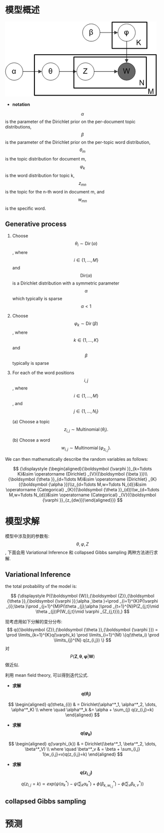 # 模型概述

![](/assets/Smoothed_LDA.png)

- **notation**

$$\alpha$$ is the parameter of the Dirichlet prior on the per-document topic distributions,
$$\beta$$ is the parameter of the Dirichlet prior on the per-topic word distribution,
$$\theta _{m}$$ is the topic distribution for document m,
$$ \varphi _{k} $$ is the word distribution for topic k,
$$ {\displaystyle z_{mn}} $$ is the topic for the n-th word in document m, and
$$ {\displaystyle w_{mn}} $$ is the specific word.

## **Generative process**

1. Choose $${\displaystyle \theta _{i}\sim \operatorname {Dir} (\alpha )}$$, where $$ i\in \{1,\dots ,M\}$$ and $$\mathrm {Dir} (\alpha )$$ is a Dirichlet distribution with a symmetric parameter $$\alpha$$  which typically is sparse $$\alpha < 1$$

2. Choose $${\displaystyle \varphi _{k}\sim \operatorname {Dir} (\beta )}$$, where $$ k\in \{1,\dots ,K\} $$ and $$\beta$$  typically is sparse

3. For each of the word positions $$ i,j $$, where $$ i\in \{1,\dots ,M\} $$, and $$ j\in \{1,\dots ,N_{i}\} $$

    (a) Choose a topic $${\displaystyle z_{i,j}\sim \operatorname {Multinomial} (\theta _{i}).}$$

    (b) Choose a word $${\displaystyle w_{i,j}\sim \operatorname {Multinomial} (\varphi _{z_{i,j}}).}$$



We can then mathematically describe the random variables as follows:

$$
{\displaystyle {\begin{aligned}{\boldsymbol {\varphi }}_{k=1\dots K}&\sim \operatorname {Dirichlet} _{V}({\boldsymbol {\beta }})\\{\boldsymbol {\theta }}_{d=1\dots M}&\sim \operatorname {Dirichlet} _{K}({\boldsymbol {\alpha }})\\z_{d=1\dots M,w=1\dots N_{d}}&\sim \operatorname {Categorical} _{K}({\boldsymbol {\theta }}_{d})\\w_{d=1\dots M,w=1\dots N_{d}}&\sim \operatorname {Categorical} _{V}({\boldsymbol {\varphi }}_{z_{dw}})\end{aligned}}}
$$



# 模型求解

模型中涉及到的参数有: $$\theta, \varphi, Z$$, 下面会用 Variational Inference 和 collapsed Gibbs sampling 两种方法进行求解.

## Variational Inference

the total probability of the model is:

$$
{\displaystyle P({\boldsymbol {W}},{\boldsymbol {Z}},{\boldsymbol {\theta }},{\boldsymbol {\varphi }};\alpha ,\beta )=\prod _{i=1}^{K}P(\varphi _{i};\beta )\prod _{j=1}^{M}P(\theta _{j};\alpha )\prod _{t=1}^{N}P(Z_{j,t}\mid \theta _{j})P(W_{j,t}\mid \varphi _{Z_{j,t}}),}
$$

现考虑用如下分解的变分分布: $$ q({\boldsymbol {Z}},{\boldsymbol {\theta }},{\boldsymbol {\varphi }}) = \prod \limits_{k=1}^{K}q(\varphi_k) \prod \limits_{i=1}^{M} \{q(\theta_i) \prod \limits_{j}^{N} q(z_{i,j}) \} $$ 对 $$P({\boldsymbol {Z}},{\boldsymbol {\theta }},{\boldsymbol {\varphi }} | {\boldsymbol {W}})$$ 做近似.

利用 mean field theory, 可以得到迭代公式.

- **求解 $$q(\theta_{i})$$**

$$
\begin{aligned}
q(\theta_{i}) & = Dirichlet(\alpha^*_1, \alpha^*_2, \dots, \alpha^*_K) \\
where \quad \alpha^*_k &= \alpha + \sum_{j} q(z_{i,j}=k)
\end{aligned}
$$

- **求解 $$q(\varphi_{k})$$**

$$ 
\begin{aligned}
q(\varphi_{k}) & = Dirichlet(\beta^*_1, \beta^*_2, \dots, \beta^*_V) \\
where \quad \beta^*_v & = \beta + \sum_{i,j} 1(w_{i,j}=v)q(z_{i,j}=k)
\end{aligned}
$$

- **求解 $$q(z_{i, j})$$**

$$ q(z_{i, j}=k) \propto exp(\psi(\alpha^*_k) - \psi(\sum_k \alpha^*_k) + \phi(\beta^*_{k, w_{i,j}}) - \phi(\sum_{v} \beta^*_{k, v}))$$


## collapsed Gibbs sampling


# 预测